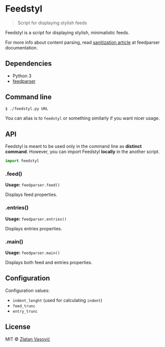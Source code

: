 # Feedstyl

> Script for displaying stylish feeds

Feedstyl is a script for displaying stylish, minimalistic feeds.

For more info about content parsing, read
[sanitization article](http://pythonhosted.org/feedparser/html-sanitization.html)
at feedparser documentation.

## Dependencies

- Python 3
- [feedparser](http://code.google.com/p/feedparser/)

## Command line

```bash
$ ./feedstyl.py URL
```

You can alias is to `feedstyl` or something similarly if you want nicer usage.

## API

Feedstyl is meant to be used only in the command line as **distinct command**.
However, you can import Feedstyl **locally** in the another script.

```py
import feedstyl
```

### .feed()

**Usage:** `feedparser.feed()`

Displays feed properties.

### .entries()

**Usage:** `feedparser.entries()`

Displays entries properties.

### .main()

**Usage:** `feedparser.main()`

Displays both feed and entries properties.

## Configuration

Configuration values:

- `indent_lenght` (used for calculating `indent`)
- `feed_trunc`
- `entry_trunc`

## License

MIT &copy; [Zlatan Vasović](https://github.com/ZDroid)

